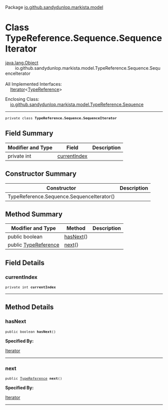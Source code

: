 Package [io.github.sandydunlop.markista.model](index.md)

# Class TypeReference.Sequence.SequenceIterator
[java.lang.Object](https://docs.oracle.com/en/java/javase/24/docs/api/java.base/java/lang/Object.html)<br/>
        io.github.sandydunlop.markista.model.TypeReference.Sequence.SequenceIterator<br/>
<br/>
All Implemented Interfaces:<br/>
    [Iterator](https://docs.oracle.com/en/java/javase/24/docs/api/java.base/java/util/Iterator.html)<[TypeReference](TypeReference.md)>

Enclosing Class:<br/>
    [io.github.sandydunlop.markista.model.TypeReference.Sequence](TypeReference.Sequence.md)


----

<span style="font-family: monospace; font-size: 80%;">private class __TypeReference.Sequence.SequenceIterator__</span>


## Field Summary

| Modifier and Type | Field                         | Description |
|-------------------|-------------------------------|-------------|
| private int       | [currentIndex](#currentindex) |             |



## Constructor Summary

| Constructor                               | Description |
|-------------------------------------------|-------------|
| TypeReference.Sequence.SequenceIterator() |             |



## Method Summary

| Modifier and Type                        | Method                | Description |
|------------------------------------------|-----------------------|-------------|
| public boolean                           | [hasNext](#hasnext)() |             |
| public [TypeReference](TypeReference.md) | [next](#next)()       |             |



## Field Details

### currentIndex

<span style="font-family: monospace; font-size: 80%;">private int __currentIndex__</span>




---


## Method Details

### hasNext

<span style="font-family: monospace; font-size: 80%;">public boolean __hasNext__()</span>



**Specified By:**

[Iterator](https://docs.oracle.com/en/java/javase/24/docs/api/java.base/java/util/Iterator.html)


---

### next

<span style="font-family: monospace; font-size: 80%;">public [TypeReference](TypeReference.md) __next__()</span>



**Specified By:**

[Iterator](https://docs.oracle.com/en/java/javase/24/docs/api/java.base/java/util/Iterator.html)


---

